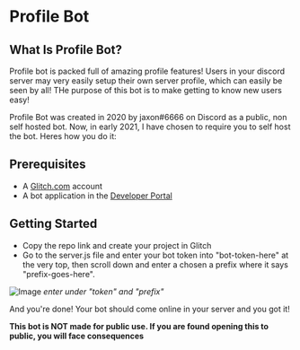 # Profile Bot

## What Is Profile Bot?

Profile bot is packed full of amazing profile features! Users in your discord server may very easily setup their own server profile, which can easily be seen by all! THe purpose of this bot is to make getting to know new users easy!

Profile Bot was created in 2020 by jaxon#6666 on Discord as a public, non self hosted bot. Now, in early 2021, I have chosen to require you to self host the bot. Heres how you do it:

## Prerequisites
- A [Glitch.com](https://glitch.com) account
- A bot application in the [Developer Portal](https://discord.com/developers)

## Getting Started

- Copy the repo link and create your project in Glitch
- Go to the server.js file and enter your bot token into "bot-token-here" at the very top, then scroll down and enter a chosen a prefix where it says "prefix-goes-here".

![Image](https://i.imgur.com/b2k6i1y.png)
*enter under "token" and "prefix"*

And you're done! Your bot should come online in your server and you got it!

**This bot is __NOT__ made for public use. If you are found opening this to public, you will face consequences**
